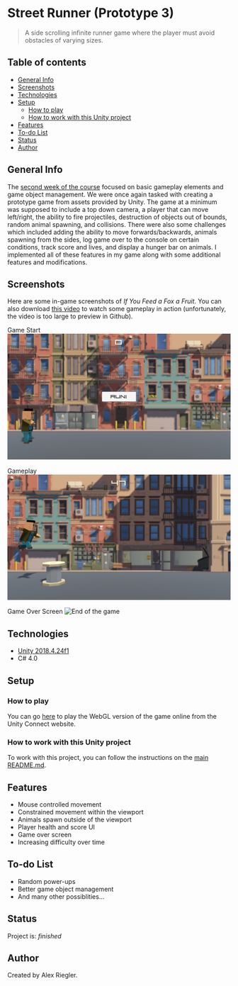 # Street Runner (Prototype 3)
> A side scrolling infinite runner game where the player must avoid obstacles of varying sizes.

## Table of contents
* [General Info](#general-info)
* [Screenshots](#screenshots)
* [Technologies](#technologies)
* [Setup](#setup)
  * [How to play](#how-to-play)
  * [How to work with this Unity project](#how-to-work-with-this-unity-project)
* [Features](#features)
* [To-do List](#to-do-list)
* [Status](#status)
* [Author](#author)

## General Info
The [second week of the course](https://learn.unity.com/tutorial/week-2-basic-gameplay-jul-20-jul-24?uv=2018.4&courseId=5ed163d8edbc2a0969cd1ded "Week 2 - Basic Gameplay: Jul 20 - Jul 24 | Unity Learn") focused on basic gameplay elements and game object management. We were once again tasked with creating a prototype game from assets provided by Unity. The game at a minimum was supposed to include a top down camera, a player that can move left/right, the ability to fire projectiles, destruction of objects out of bounds, random animal spawning, and collisions. There were also some challenges which included adding the ability to move forwards/backwards, animals spawning from the sides, log game over to the console on certain conditions, track score and lives, and display a hunger bar on animals. I implemented all of these features in my game along with some additional features and modifications.

## Screenshots
Here are some in-game screenshots of _If You Feed a Fox a Fruit_. You can also download [this video](./Videos/gameplay00.mp4) to watch some gameplay in action (unfortunately, the video is too large to preview in Github).

Game Start
![Game Start](./Screenshots/gameStart00.PNG)

Gameplay
![Gameplay](./Screenshots/gameplay00.PNG)

Game Over Screen
![End of the game](./Screenshots/highscore00.PNG)

## Technologies
* [Unity 2018.4.24f1](https://unity3d.com/unity/qa/lts-releases "LTS Releases - Unity")
* C# 4.0

## Setup
### How to play
You can go [here](https://connect.unity.com/mg/other/if-you-feed-a-fox-a-fruit-prototype-2 "If You Feed a Fox a Fruit (Prototype 2) - Unity Connect") to play the WebGL version of the game online from the Unity Connect website.

### How to work with this Unity project
To work with this project, you can follow the instructions on the [main README.md](../README.md#how-to-work-with-the-unity-projects).

## Features
* Mouse controlled movement
* Constrained movement within the viewport
* Animals spawn outside of the viewport
* Player health and score UI
* Game over screen
* Increasing difficulty over time

## To-do List
* Random power-ups
* Better game object management
* And many other possiblities...

## Status
Project is: _finished_

## Author
Created by Alex Riegler.
